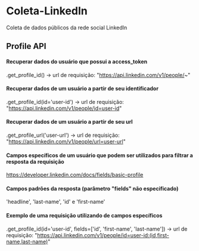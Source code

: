 # Coleta-LinkedIn
Coleta de dados públicos da rede social LinkedIn

## Profile API

#### Recuperar dados do usuário que possui a access_token
.get_profile_id() -> url de requisição: "https://api.linkedin.com/v1/people/~"

#### Recuperar dados de um usuário a partir de seu identificador
.get_profile_id(id='user-id') -> url de requisição: "https://api.linkedin.com/v1/people/id=user-id"

#### Recuperar dados de um usuário a partir de seu url
.get_profile_url('user-url') -> url de requisição: "https://api.linkedin.com/v1/people/url=user-url"

#### Campos específicos de um usuário que podem ser utilizados para filtrar a resposta da requisição
https://developer.linkedin.com/docs/fields/basic-profile

#### Campos padrões da resposta (parâmetro "fields" não especificado)
'headline', 'last-name', 'id' e 'first-name'

#### Exemplo de uma requisição utilizando de campos específicos
.get_profile_id(id='user-id', fields=['id', 'first-name', 'last-name']) -> url de requisição: "https://api.linkedin.com/v1/people/id=user-id:(id,first-name,last-name)"






